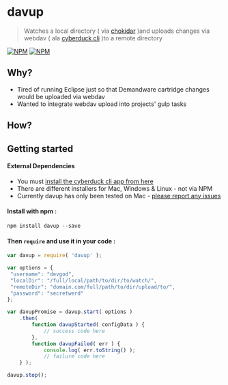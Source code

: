 # davup

> Watches a local directory ( via [chokidar](https://github.com/paulmillr/chokidar) )and uploads changes via webdav ( ala [cyberduck cli](https://trac.cyberduck.io/wiki/help/en/howto/cli) )to a remote directory

[![NPM](https://nodei.co/npm-dl/davup.png)](https://nodei.co/npm/davup/)
[![NPM](https://nodei.co/npm/davup.png?downloads=true&downloadRank=true&stars=true)](https://nodei.co/npm/davup/)


## Why?

* Tired of running Eclipse just so that Demandware cartridge changes would be uploaded via webdav
* Wanted to integrate webdav upload into projects' gulp tasks

## How?



## Getting started

#### External Dependencies

* You must [install the cyberduck cli app from here](https://trac.cyberduck.io/wiki/help/en/howto/cli)
* There are different installers for Mac, Windows & Linux - not via NPM
* Currently davup has only been tested on Mac - [please report any issues](https://github.com/rushkeldon/davup/issues)

#### Install with npm :

    npm install davup --save

#### Then `require` and use it in your code :

```javascript
var davup = require( 'davup' );

var options = {
 "username": "devgod",
 "localDir": "/full/local/path/to/dir/to/watch/",
 "remoteDir": "domain.com/full/path/to/dir/upload/to/",
 "password": "secretwerd"
};

var davupPromise = davup.start( options )
    .then(
        function davupStarted( configData ) {
            // success code here
        },
        function davupFailed( err ) {
            console.log( err.toString() );
            // failure code here
    } );

davup.stop();
```
